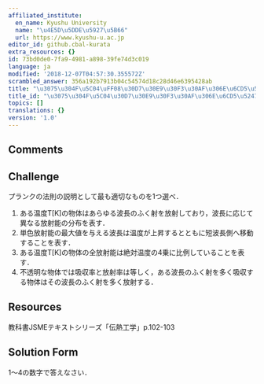 ```yaml
---
affiliated_institute:
  en_name: Kyushu University
  name: "\u4E5D\u5DDE\u5927\u5B66"
  url: https://www.kyushu-u.ac.jp
editor_id: github.cbal-kurata
extra_resources: {}
id: 73bd0de0-7fa9-4981-a898-39fe74d3c019
language: ja
modified: '2018-12-07T04:57:30.355572Z'
scrambled_answer: 356a192b7913b04c54574d18c28d46e6395428ab
title: "\u3075\u304F\u5C04\uFF08\u30D7\u30E9\u30F3\u30AF\u306E\u6CD5\u5247\uFF09"
title_id: "\u3075\u304F\u5C04\u30D7\u30E9\u30F3\u30AF\u306E\u6CD5\u5247"
topics: []
translations: {}
version: '1.0'
---
```


## Comments



## Challenge
プランクの法則の説明として最も適切なものを1つ選べ．
1. ある温度T[K]の物体はあらゆる波長のふく射を放射しており，波長に応じて異なる放射能の分布を表す．
2. 単色放射能の最大値を与える波長は温度が上昇するとともに短波長側へ移動することを表す．
3. ある温度T[K]の物体の全放射能は絶対温度の4乗に比例していることを表す．
4. 不透明な物体では吸収率と放射率は等しく，ある波長のふく射を多く吸収する物体はその波長のふく射を多く放射する．



## Resources
教科書JSMEテキストシリーズ「伝熱工学」p.102-103


## Solution Form
1〜4の数字で答えなさい．



